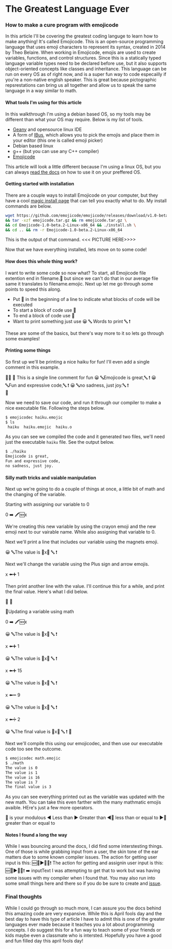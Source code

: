 # The Greatest Language Ever

### How to make a cure program with emojicode

In this article I'll be covering the greatest coding languge to learn how to make anything! It's called Emojicode. This is an open-source programming language that uses emoji characters to represent its syntax, created in 2014 by Theo Belaire.  When working in Emojicode, emojis are used to create variables, functions, and control structures. Since this is a statically typed language variable types need to be declared before use, but it also supports object-oriented concepts like classes and inheritance. This language can be run on every OS as of right now, and is a super fun way to code especailly if you're a non-native english speaker. This is great because pictographic repsrestations can bring us all together and allow us to speak the same language in a way similar to math.

#### What tools I'm using for this article
In this walkthrough I'm using a debian based OS, so my tools may be different than what your OS may require. Below is my list of tools.

- [Geany](https://github.com/geany/geany) and opensource linux IDE
- A form of [IBus](https://en.wikipedia.org/wiki/Intelligent_Input_Bus), which allows you to pick the emojis and place them in your editor (this one is called emoji picker)
- Debian based linux
- g++ (but you can use any C++ compiler) 
- [Emojicode](https://github.com/emojicode/emojicode)

This article will look a little different because I'm using a linux OS, but you can always [read the docs](https://www.emojicode.org/docs/) on how to use it on your preffered OS.

#### Getting started with installation
There are a couple ways to install Emojicode on your computer, but they have a cool [magic install page](https://www.emojicode.org/docs/guides/) that can tell you exactly what to do.
My install commands are below.

```sh
wget https://github.com/emojicode/emojicode/releases/download/v1.0-beta.2/Emojicode-1.0-beta.2-Linux-x86_64.tar.gz -O emojicode.tar.gz \
&& tar -xzf emojicode.tar.gz && rm emojicode.tar.gz \
&& cd Emojicode-1.0-beta.2-Linux-x86_64 && ./install.sh \
&& cd .. && rm -r Emojicode-1.0-beta.2-Linux-x86_64
```
This is the output of that command.
<<< PICTURE HERE>>>>


Now that we have everything installed, lets move on to some code!


#### How does this whole thing work?
I want to write some code so now what?
To start, all Emojicode file extention end in filename.🍇 but since we can't do that in our average file same it translates to filename.emojic.
Next up let me go through some points to speed this along.

- Put 🏁  in the beginning of a line to indicate what blocks of code will be executed
- To start a block of code use 🍇
- To end a block of code use 🍉
- Want to print something just use 😀 🔤 Words to print 🔤 ❗

These are some of the basics, but there's way more to it so lets go through some examples!

#### Printing some things
So first up we'll be printing a nice haiku for fun!
I'll even add a single comment in this example.


🏁🍇
💭 This is a single line comment for fun
😀 🔤Emojicode is great,🔤 ❗
😀 🔤Fun and expressive code,🔤 ❗
😀 🔤no sadness, just joy.🔤 ❗  
🍉

Now we need to save our code, and run it through our compiler to make a nice executable file. Following the steps below.

```sh
$ emojicodec haiku.emojic 
$ ls
 haiku  haiku.emojic  haiku.o  
```
As you can see we compiled the code and it generated two files, we'll need just the executable `haiku` file. See the output below.

```sh
$ ./haiku 
Emojicode is great,
Fun and expressive code,
no sadness, just joy.
```

#### Silly math tricks and vaiable manipulation
Next up we're going to do a couple of things at once, a little bit of math and the changing of the variable.

Starting with assigning our variable to 0

0 ➡️ 🖍🆕x

We're creating this new variable by using the crayon emoji and the new emoji next to our vairable name. While also assigning that variable to 0.

Next we'll print a line that includes our variable using the magnets emoji.

😀 🔤The value is 🧲x🧲 🔤 ❗

Next we'll change the variable using the Plus sign and arrow emojis.

x ⬅️➕ 1

Then print another line with the value. I'll continue this for a while, and print the final value.
Here's what I did below.

🏁 🍇

💭Updating a variable using math 

0 ➡️ 🖍🆕x

😀 🔤The value is 🧲x🧲 🔤 ❗

x ⬅️➕ 1

😀 🔤The value is 🧲x🧲 🔤 ❗

x ⬅️➕ 15

😀 🔤The value is 🧲x🧲 🔤 ❗

x ⬅️➖ 9

😀 🔤The value is 🧲x🧲 🔤 ❗

x ⬅️➗ 2

😀 🔤The final value is 🧲x🧲 🔤 ❗
🍉

Next we'll compile this using our emojicodec, and then use our executable code too see the outcome.

```sh
$ emojicodec math.emojic 
$ ./math 
The value is 0 
The value is 1 
The value is 16 
The value is 7 
The final value is 3 
```
As you can see everything printed out as the variable was updated with the new math. You can take this even farther with the many mathmatic emojis avaible. HEre's just a few more operators.

🚮 is your modulous 
◀ Less than
▶ Greater than
◀🙌 less than or equal to 
▶🙌 greater than or equal to


#### Notes I found a long the way
While I was bouncing around the docs, I did find some interstesting things. One of those is while grabbing input from a user, the skin tone of the ear matters due to some known compiler issues.
The action for getting user input is this: 🆕🔡▶️👂🏼❗️
The action for getting and assignin user input is this:  🆕🔡▶️👂🏼❗️ ➡️ inputText
I was attempting to get that to work but was having some issues with my compiler when I found that. You may also run into some small things here and there so if you do be sure to create and [issue](https://github.com/emojicode/emojicode/issues).




### Final thoughts
While I could go through so much more, I can assure you the docs behind this amazing code are very expansive. While this is April fools day and the best day to have this type of article I have to admit this is one of the greater languages ever made because it teaches you a lot about programming concepts. I do suggest this for a fun way to teach some of your friends or kids maybe even a classmate who is intersted. Hopefully you have a good and fun filled day this april fools day!





